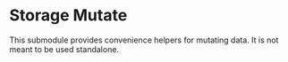 # Storage Mutate

This submodule provides convenience helpers for mutating data. It is not meant to be used standalone.
